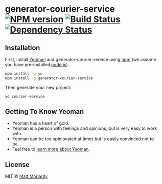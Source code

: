 # generator-courier-service [![NPM version][npm-image]][npm-url] [![Build Status][travis-image]][travis-url] [![Dependency Status][daviddm-image]][daviddm-url]
> 

## Installation

First, install [Yeoman](http://yeoman.io) and generator-courier-service using [npm](https://www.npmjs.com/) (we assume you have pre-installed [node.js](https://nodejs.org/)).

```bash
npm install -g yo
npm install -g generator-courier-service
```

Then generate your new project:

```bash
yo courier-service
```

## Getting To Know Yeoman

 * Yeoman has a heart of gold.
 * Yeoman is a person with feelings and opinions, but is very easy to work with.
 * Yeoman can be too opinionated at times but is easily convinced not to be.
 * Feel free to [learn more about Yeoman](http://yeoman.io/).

## License

MIT © [Matt Moriarity](https://mattmoriarity.com)


[npm-image]: https://badge.fury.io/js/generator-courier-service.svg
[npm-url]: https://npmjs.org/package/generator-courier-service
[travis-image]: https://travis-ci.org/mjm/generator-courier-service.svg?branch=master
[travis-url]: https://travis-ci.org/mjm/generator-courier-service
[daviddm-image]: https://david-dm.org/mjm/generator-courier-service.svg?theme=shields.io
[daviddm-url]: https://david-dm.org/mjm/generator-courier-service
